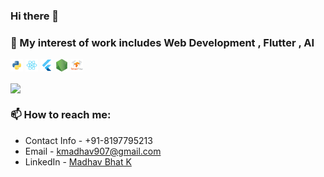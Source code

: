 <head>
<link rel="shortcut icon" type="image/jpg" href="https://icons8.com/icon/1RHO78Nco12i/edit" />
</head>


### Hi there 👋

### 🔭 My interest of work  includes Web Development , Flutter , AI




<code><img height="20" src="https://raw.githubusercontent.com/github/explore/80688e429a7d4ef2fca1e82350fe8e3517d3494d/topics/python/python.png"></code>
<code><img height="20" src="https://raw.githubusercontent.com/github/explore/80688e429a7d4ef2fca1e82350fe8e3517d3494d/topics/react/react.png"></code>
<code><img height="20" src="https://raw.githubusercontent.com/github/explore/80688e429a7d4ef2fca1e82350fe8e3517d3494d/topics/flutter/flutter.png"></code>
<code><img height="20" src="https://raw.githubusercontent.com/github/explore/80688e429a7d4ef2fca1e82350fe8e3517d3494d/topics/nodejs/nodejs.png"></code>
<code><img height="20" src="https://raw.githubusercontent.com/github/explore/80688e429a7d4ef2fca1e82350fe8e3517d3494d/topics/tensorflow/tensorflow.png"></code>

<a href="https://github.com/kmadhav907">
  <img align="center" src="https://github-readme-stats.vercel.app/api/top-langs/?username=kmadhav907&theme=dark&hide_langs_below=1" />
</a>


### 📫 How to reach me: 
- Contact Info - +91-8197795213
- Email - <a href='mailto:kmadhav907@gmail.com'>kmadhav907@gmail.com </a>
- LinkedIn - <a href='https://www.linkedin.com/in/madhav-bhat-k-0042ab1a1/'> Madhav Bhat K </a>
<!--
**kmadhav907/kmadhav907** is a ✨ _special_ ✨ repository because its `README.md` (this file) appears on your GitHub profile.

Here are some ideas to get you started:

- 🔭 I’m currently working on ...
- 🌱 I’m currently learning ...
- 👯 I’m looking to collaborate on ...
- 🤔 I’m looking for help with ...
- 💬 Ask me about ...
- 📫 How to reach me: ...
- 😄 Pronouns: ...
- ⚡ Fun fact: ...
-->
